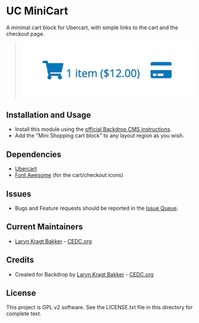 # UC MiniCart

A minimal cart block for Ubercart, with simple links to the cart and the 
checkout page.

> ![UC Minicart screenshot.](https://github.com/backdrop-contrib/uc_minicart/blob/1.x-1.x/images/uc_minicart.jpg "UC Minicart screenshot")

## Installation and Usage

- Install this module using the [official Backdrop CMS instructions](https://backdropcms.org/guide/modules).
- Add the "Mini Shopping cart block" to any layout region as you wish.

## Dependencies

 - [Ubercart](https://github.com/backdrop-contrib/ubercart)
 - [Font Awesome](https://github.com/backdrop-contrib/font_awesome/) (for the cart/checkout icons)

## Issues

 - Bugs and Feature requests should be reported in the [Issue Queue](https://github.com/backdrop-contrib/user_import/issues).

## Current Maintainers

 - [Laryn Kragt Bakker](https://github.com/laryn) - [CEDC.org](https://cedc.org)

## Credits

 - Created for Backdrop by [Laryn Kragt Bakker](https://github.com/laryn) - [CEDC.org](https://cedc.org)

## License

This project is GPL v2 software. See the LICENSE.txt file in this directory for
complete text.